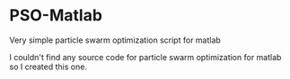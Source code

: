 # PSO-Matlab
Very simple particle swarm optimization script for matlab

I couldn't find any source code for particle swarm optimization for matlab so I created this one.
